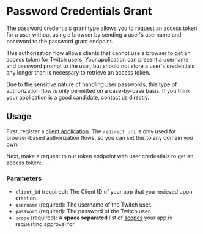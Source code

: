 # Password Credentials Grant

The password credentials grant type allows you to request an access token for a user without using a browser by sending a user's username and password to the password grant endpoint.

This authorization flow allows clients that cannot use a browser to get an access token for Twitch users. Your application can present a username and password prompt to the user, but should not store a user's credentials any longer than is necessary to retrieve an access token.

Due to the sensitive nature of handling user passwords, this type of authorization flow is only permitted on a case-by-case basis. If you think your application is a good candidate, contact us directly.

## Usage

First, register a [client application][]. The `redirect_uri` is only used for browser-based authorization flows, so you can set this to any domain you own.

[client application]: https://api.twitch.tv/kraken/oauth2/clients/new

Next, make a request to our token endpoint with user credentials to get an access token:

### Parameters

- `client_id` (required): The Client ID of your app that you recieved upon creation.
- `username` (required): The username of the Twitch user.
- `password` (required): The password of the Twitch user.
- `scope` (required): A **space separated** list of [scopes](/API#wiki-scope) your app is requesting approval for.